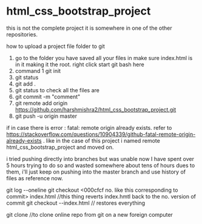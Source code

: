 # html_css_bootstrap_project

this is not the complete project it is somewhere in one of the other repositories.

how to upload a project file folder to git
1. go to the folder you have saved all your files in make sure index.html is in it making it the root. right click start git bash here
2. command 1 git init
3. git status
4. git add .
5. git status to check all the files are 
6. git commit -m "comment"
7. git remote add origin https://github.com/harshmishra2/html_css_bootstrap_project.git
8. git push -u origin master

if in case there is error : fatal: remote origin already exists.
refer to https://stackoverflow.com/questions/10904339/github-fatal-remote-origin-already-exists .
like in the case of this project i named remote html_css_bootstrap_project and moved on.

i tried pushing directly into branches but was unable now I have spent over 5 hours trying to do so and wasted somewhere about tens of hours dues to them, i'll just keep on pushing into the master branch and use history of files as reference now.

git log --oneline
git checkout <000cfcf no. like this corresponding to commit> index.html //this thing reverts index.hmtl back to the no. version of commit
git checkout --index.html // restores everything

git clone <url of repo> //to clone online repo from git on a new foreign computer
  
